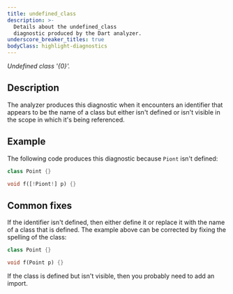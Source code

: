 ```yaml
---
title: undefined_class
description: >-
  Details about the undefined_class
  diagnostic produced by the Dart analyzer.
underscore_breaker_titles: true
bodyClass: highlight-diagnostics
---
```


_Undefined class '{0}'._

## Description

The analyzer produces this diagnostic when it encounters an identifier that
appears to be the name of a class but either isn't defined or isn't visible
in the scope in which it's being referenced.

## Example

The following code produces this diagnostic because `Piont` isn't defined:

```dart
class Point {}

void f([!Piont!] p) {}
```

## Common fixes

If the identifier isn't defined, then either define it or replace it with
the name of a class that is defined. The example above can be corrected by
fixing the spelling of the class:

```dart
class Point {}

void f(Point p) {}
```

If the class is defined but isn't visible, then you probably need to add an
import.
